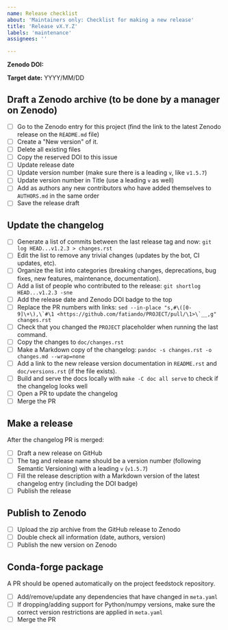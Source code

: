 ```yaml
---
name: Release checklist
about: 'Maintainers only: Checklist for making a new release'
title: 'Release vX.Y.Z'
labels: 'maintenance'
assignees: ''

---
```


**Zenodo DOI:**

<!-- Optional -->
**Target date:** YYYY/MM/DD

## Draft a Zenodo archive (to be done by a manager on Zenodo)

- [ ] Go to the Zenodo entry for this project (find the link to the latest Zenodo release on the `README.md` file)
- [ ] Create a "New version" of it.
- [ ] Delete all existing files
- [ ] Copy the reserved DOI to this issue
- [ ] Update release date
- [ ] Update version number (make sure there is a leading `v`, like `v1.5.7`)
- [ ] Update version number in Title (use a leading `v` as well)
- [ ] Add as authors any new contributors who have added themselves to `AUTHORS.md` in the same order
- [ ] Save the release draft

## Update the changelog

- [ ] Generate a list of commits between the last release tag and now: `git log HEAD...v1.2.3 > changes.rst`
- [ ] Edit the list to remove any trivial changes (updates by the bot, CI updates, etc).
- [ ] Organize the list into categories (breaking changes, deprecations, bug fixes, new features, maintenance, documentation).
- [ ] Add a list of people who contributed to the release: `git shortlog HEAD...v1.2.3 -sne`
- [ ] Add the release date and Zenodo DOI badge to the top
- [ ] Replace the PR numbers with links: ``sed --in-place "s,#\([0-9]\+\),\`#\1 <https://github.com/fatiando/PROJECT/pull/\1>\`__,g" changes.rst``
- [ ] Check that you changed the ``PROJECT`` placeholder when running the last command.
- [ ] Copy the changes to `doc/changes.rst`
- [ ] Make a Markdown copy of the changelog: `pandoc -s changes.rst -o changes.md --wrap=none`
- [ ] Add a link to the new release version documentation in `README.rst` and `doc/versions.rst` (if the file exists).
- [ ] Build and serve the docs locally with `make -C doc all serve` to check if the changelog looks well
- [ ] Open a PR to update the changelog
- [ ] Merge the PR

## Make a release

After the changelog PR is merged:

- [ ] Draft a new release on GitHub
- [ ] The tag and release name should be a version number (following Semantic Versioning) with a leading `v` (`v1.5.7`)
- [ ] Fill the release description with a Markdown version of the latest changelog entry (including the DOI badge)
- [ ] Publish the release

## Publish to Zenodo

- [ ] Upload the zip archive from the GitHub release to Zenodo
- [ ] Double check all information (date, authors, version)
- [ ] Publish the new version on Zenodo

## Conda-forge package

A PR should be opened automatically on the project feedstock repository.

- [ ] Add/remove/update any dependencies that have changed in `meta.yaml`
- [ ] If dropping/adding support for Python/numpy versions, make sure the correct version restrictions are applied in `meta.yaml`
- [ ] Merge the PR
